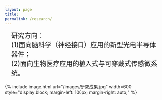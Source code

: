 ```yaml
---
layout: page
title: 
permalink: /research/
---
```


<style>
 .research-directions {
    margin-left: 20px; /* 设置左边距 */
    font-size: 21px;
  }
 .image-container {
  margin-top: 20px; /* 增加照片与文字之间的距离 */
}
</style>

<div class="research-directions">
  研究方向：<br>
  (1)面向脑科学（神经接口）应用的新型光电半导体器件；<br>
  (2)面向生物医疗应用的植入式与可穿戴式传感微系统。
</div>


<div class="image-container">
  <!-- 添加一个空的div来增加照片与文字之间的距离 -->
</div>

{% include image.html url="/images/研究成果.jpg" width=600 style="display:block; margin-left: 100px; margin-right: auto;" %} <!-- 增加照片与左边距的距离 -->
